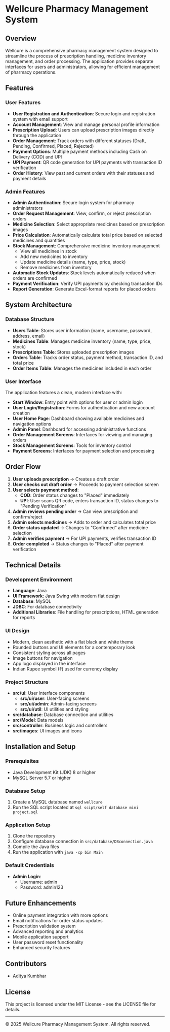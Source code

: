 # Wellcure Pharmacy Management System

## Overview
Wellcure is a comprehensive pharmacy management system designed to streamline the process of prescription handling, medicine inventory management, and order processing. The application provides separate interfaces for users and administrators, allowing for efficient management of pharmacy operations.

## Features

### User Features
- **User Registration and Authentication**: Secure login and registration system with email support
- **Account Management**: View and manage personal profile information
- **Prescription Upload**: Users can upload prescription images directly through the application
- **Order Management**: Track orders with different statuses (Draft, Pending, Confirmed, Placed, Rejected)
- **Payment Options**: Multiple payment methods including Cash on Delivery (COD) and UPI
- **UPI Payment**: QR code generation for UPI payments with transaction ID verification
- **Order History**: View past and current orders with their statuses and payment details

### Admin Features
- **Admin Authentication**: Secure login system for pharmacy administrators
- **Order Request Management**: View, confirm, or reject prescription orders
- **Medicine Selection**: Select appropriate medicines based on prescription images
- **Price Calculation**: Automatically calculate total price based on selected medicines and quantities
- **Stock Management**: Comprehensive medicine inventory management
  - View all medicines in stock
  - Add new medicines to inventory
  - Update medicine details (name, type, price, stock)
  - Remove medicines from inventory
- **Automatic Stock Updates**: Stock levels automatically reduced when orders are confirmed
- **Payment Verification**: Verify UPI payments by checking transaction IDs
- **Report Generation**: Generate Excel-format reports for placed orders

## System Architecture

### Database Structure
- **Users Table**: Stores user information (name, username, password, address, email)
- **Medicines Table**: Manages medicine inventory (name, type, price, stock)
- **Prescriptions Table**: Stores uploaded prescription images
- **Orders Table**: Tracks order status, payment method, transaction ID, and total price
- **Order Items Table**: Manages the medicines included in each order

### User Interface
The application features a clean, modern interface with:
- **Start Window**: Entry point with options for user or admin login
- **User Login/Registration**: Forms for authentication and new account creation
- **User Home Page**: Dashboard showing available medicines and navigation options
- **Admin Panel**: Dashboard for accessing administrative functions
- **Order Management Screens**: Interfaces for viewing and managing orders
- **Stock Management Screens**: Tools for inventory control
- **Payment Screens**: Interfaces for payment selection and processing

## Order Flow
1. **User uploads prescription** → Creates a draft order
2. **User checks out draft order** → Proceeds to payment selection screen
3. **User selects payment method**:
   - **COD**: Order status changes to "Placed" immediately
   - **UPI**: User scans QR code, enters transaction ID, status changes to "Pending Verification"
4. **Admin reviews pending order** → Can view prescription and confirm/reject
5. **Admin selects medicines** → Adds to order and calculates total price
6. **Order status updated** → Changes to "Confirmed" after medicine selection
7. **Admin verifies payment** → For UPI payments, verifies transaction ID
8. **Order completed** → Status changes to "Placed" after payment verification

## Technical Details

### Development Environment
- **Language**: Java
- **UI Framework**: Java Swing with modern flat design
- **Database**: MySQL
- **JDBC**: For database connectivity
- **Additional Libraries**: File handling for prescriptions, HTML generation for reports

### UI Design
- Modern, clean aesthetic with a flat black and white theme
- Rounded buttons and UI elements for a contemporary look
- Consistent styling across all pages
- Image buttons for navigation
- App logo displayed in the interface
- Indian Rupee symbol (₹) used for currency display

### Project Structure
- **src/ui**: User interface components
  - **src/ui/user**: User-facing screens
  - **src/ui/admin**: Admin-facing screens
  - **src/ui/util**: UI utilities and styling
- **src/database**: Database connection and utilities
- **src/Model**: Data models
- **src/controller**: Business logic and controllers
- **src/images**: UI images and icons

## Installation and Setup

### Prerequisites
- Java Development Kit (JDK) 8 or higher
- MySQL Server 5.7 or higher

### Database Setup
1. Create a MySQL database named `wellcure`
2. Run the SQL script located at `sql scipt/self database mini project.sql`

### Application Setup
1. Clone the repository
2. Configure database connection in `src/database/DBconnection.java`
3. Compile the Java files
4. Run the application with `java -cp bin Main`

### Default Credentials
- **Admin Login**:
  - Username: admin
  - Password: admin123

## Future Enhancements
- Online payment integration with more options
- Email notifications for order status updates
- Prescription validation system
- Advanced reporting and analytics
- Mobile application support
- User password reset functionality
- Enhanced security features

## Contributors
- Aditya Kumbhar

## License
This project is licensed under the MIT License - see the LICENSE file for details.

---

© 2025 Wellcure Pharmacy Management System. All rights reserved.
